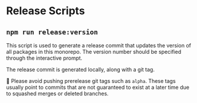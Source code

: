 # Release Scripts

## `npm run release:version`

This script is used to generate a release commit that updates the version of all packages in this
monorepo. The version number should be specified through the interactive prompt.

The release commit is generated locally, along with a git tag.

:rotating_light: Please avoid pushing prerelease git tags such as `alpha`. These tags usually
point to commits that are not guaranteed to exist at a later time due to squashed merges or
deleted branches.
